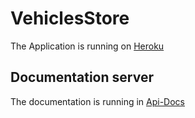# VehiclesStore

The Application is running on [Heroku](https://angular-auto-store.herokuapp.com/) 

## Documentation server 

The documentation is running in [Api-Docs](https://angular-auto-store.herokuapp.com/api-docs)


